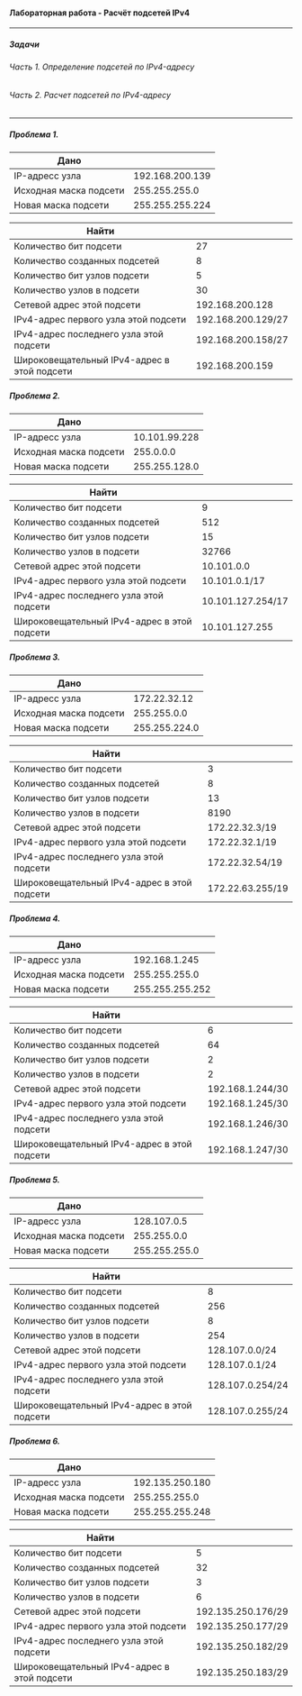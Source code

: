 #### Лабораторная работа - Расчёт подсетей IPv4

----- 

##### Задачи
###### Часть 1. Определение подсетей по IPv4-адресу
###### Часть 2. Расчет подсетей по IPv4-адресу

-----
##### Проблема 1.

 | Дано ||
 |---------------|-----------|
 | IP-адресс узла| 192.168.200.139 |
 | Исходная маска подсети | 255.255.255.0 |
 | Новая маска подсети | 255.255.255.224 |
 
 
 | Найти ||
 |---------------|-----------|
 | Количество бит подсети| 27 |
 | Количество созданных подсетей |8 |
 | Количество бит узлов подсети | 5 |
 | Количество узлов в подсети|30|
 | Сетевой адрес этой подсети |192.168.200.128|
 | IPv4-адрес первого узла этой подсети|192.168.200.129/27|
 | IPv4-адрес последнего узла этой подсети|192.168.200.158/27|
 | Широковещательный IPv4-адрес в этой подсети|192.168.200.159|
 
 ##### Проблема 2.
 
 | Дано ||
 |---------------|-----------|
 | IP-адресс узла|10.101.99.228  |
 | Исходная маска подсети | 255.0.0.0 |
 | Новая маска подсети | 255.255.128.0 |
 
 | Найти ||
 |---------------|-----------|
 | Количество бит подсети| 9|
 | Количество созданных подсетей |512 |
 | Количество бит узлов подсети | 15 |
 | Количество узлов в подсети|32766|
 | Сетевой адрес этой подсети |10.101.0.0|
 | IPv4-адрес первого узла этой подсети|10.101.0.1/17|
 | IPv4-адрес последнего узла этой подсети|10.101.127.254/17|
 | Широковещательный IPv4-адрес в этой подсети|10.101.127.255|
 
 
 ##### Проблема 3.
 
 | Дано ||
 |---------------|-----------|
 | IP-адресс узла| 172.22.32.12 |
 | Исходная маска подсети | 255.255.0.0 |
 | Новая маска подсети | 255.255.224.0 |
 
 | Найти ||
 |---------------|-----------|
 | Количество бит подсети|3  |
 | Количество созданных подсетей |8 |
 | Количество бит узлов подсети | 13 |
 | Количество узлов в подсети|8190|
 | Сетевой адрес этой подсети |172.22.32.3/19|
 | IPv4-адрес первого узла этой подсети|172.22.32.1/19|
 | IPv4-адрес последнего узла этой подсети|172.22.32.54/19|
 | Широковещательный IPv4-адрес в этой подсети|172.22.63.255/19|
 
 
 ##### Проблема 4.
 
 | Дано ||
 |---------------|-----------|
 | IP-адресс узла| 192.168.1.245 |
 | Исходная маска подсети | 255.255.255.0 |
 | Новая маска подсети | 255.255.255.252 |
 
 | Найти ||
 |---------------|-----------|
 | Количество бит подсети| 6 |
 | Количество созданных подсетей | 64|
 | Количество бит узлов подсети |2  |
 | Количество узлов в подсети|2|
 | Сетевой адрес этой подсети |192.168.1.244/30|
 | IPv4-адрес первого узла этой подсети|192.168.1.245/30|
 | IPv4-адрес последнего узла этой подсети|192.168.1.246/30|
 | Широковещательный IPv4-адрес в этой подсети|192.168.1.247/30|
 
 
 ##### Проблема 5.
 
 | Дано ||
 |---------------|-----------|
 | IP-адресс узла| 128.107.0.5 |
 | Исходная маска подсети | 255.255.0.0 |
 | Новая маска подсети | 255.255.255.0 |
 
 | Найти ||
 |---------------|-----------|
 | Количество бит подсети|8 |
 | Количество созданных подсетей | 256|
 | Количество бит узлов подсети | 8 |
 | Количество узлов в подсети|254|
 | Сетевой адрес этой подсети |128.107.0.0/24|
 | IPv4-адрес первого узла этой подсети|128.107.0.1/24|
 | IPv4-адрес последнего узла этой подсети|128.107.0.254/24|
 | Широковещательный IPv4-адрес в этой подсети|128.107.0.255/24|
 
 
 ##### Проблема 6.
 
 | Дано ||
 |---------------|-----------|
 | IP-адресс узла| 192.135.250.180 |
 | Исходная маска подсети | 255.255.255.0 |
 | Новая маска подсети | 255.255.255.248 |
 
 | Найти ||
 |---------------|-----------|
 | Количество бит подсети| 5 |
 | Количество созданных подсетей |32|
 | Количество бит узлов подсети | 3 |
 | Количество узлов в подсети|6|
 | Сетевой адрес этой подсети |192.135.250.176/29|
 | IPv4-адрес первого узла этой подсети|192.135.250.177/29|
 | IPv4-адрес последнего узла этой подсети|192.135.250.182/29|
 | Широковещательный IPv4-адрес в этой подсети|192.135.250.183/29|
 
 
